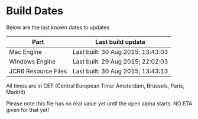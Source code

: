 # Build Dates

Below are the last known dates to updates

Part | Last build update
-----|-----
Mac Engine | Last built: 30 Aug 2015; 13:43:03
Windows Engine | Last built: 29 Aug 2015; 22:02:03
JCR6 Resource Files | Last built: 30 Aug 2015; 13:43:13
All times are in CET (Central European Time: Amsterdam, Brussels, Paris, Madrid)


Please note this file has no real value yet until the open alpha starts. NO ETA given for that yet!
